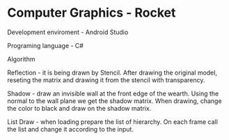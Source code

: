 # Computer Graphics - Rocket
Development enviroment - Android Studio

Programing language - C#

Algorithm

Reflection - it is being drawn by Stencil. After drawing the original model, reseting the matrix and drawing it from the stencil with transparency.

Shadow - draw an invisible wall at the front edge of the wearth. Using the normal to the wall plane we get the shadow matrix. When drawing, change the color to black and draw on the shadow matrix.

List Draw - when loading prepare the list of hierarchy. On each frame call the list and change it according to the input.
